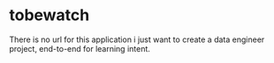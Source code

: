 # tobewatch
There is no url for this application i just want to create a data engineer project, end-to-end for learning intent.
